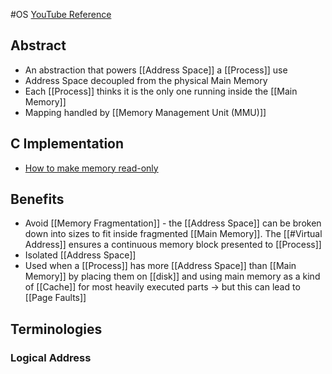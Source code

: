 #OS 
[YouTube Reference](https://youtu.be/2quKyPnUShQ?si=1jc9zDESuSoje2XC)
## Abstract
- An abstraction that powers [[Address Space]] a [[Process]] use
- Address Space decoupled from the physical Main Memory
- Each [[Process]] thinks it is the only one running inside the [[Main Memory]]
- Mapping handled by [[Memory Management Unit (MMU)]]

## C Implementation
- [How to make memory read-only](https://youtu.be/AYSISa95oJE?si=3FJPQoTuLC5MHei8)

## Benefits
- Avoid [[Memory Fragmentation]] - the [[Address Space]] can be broken down into sizes to fit inside fragmented [[Main Memory]]. The [[#Virtual Address]] ensures a continuous memory block presented to [[Process]]
- Isolated [[Address Space]] 
- Used when a [[Process]] has more [[Address Space]] than [[Main Memory]] by placing them on [[disk]] and using main memory as a kind of [[Cache]] for most heavily executed parts -> but this can lead to [[Page Faults]]


## Terminologies
### Logical Address


